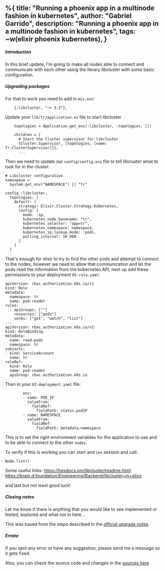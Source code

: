 %{
  title: "Running a phoenix app in a multinode fashion in kubernetes",
  author: "Gabriel Garrido",
  description: "Running a phoenix app in a multinode fashion in kubernetes",
  tags: ~w(elixir phoenix kubernetes),
}
---

##### **Introduction**
In this brief update, I'm going to make all nodes able to connect and communicate with each other using the library
libcluster with some basic configuration.

##### **Upgrading packages**
For that to work you need to add in `mix.exs`:
```shell
    {:libcluster, "~> 3.3"},
``` 

Update your `lib/tr/application.ex` file to start libcluster
```
    topologies = Application.get_env(:libcluster, :topologies, [])

    children = [
      # Start the Cluster supervisor for libcluster
      {Cluster.Supervisor, [topologies, [name: Tr.ClusterSupervisor]]},
      ...
```

Then we need to update our `config/config.exs` file to tell libcluster what to look for in the cluster:
```
# Libcluster configuration
namespace =
  System.get_env("NAMESPACE") || "tr"

config :libcluster,
  topologies: [
    default: [
      strategy: Elixir.Cluster.Strategy.Kubernetes,
      config: [
        mode: :ip,
        kubernetes_node_basename: "tr",
        kubernetes_selector: "app=tr",
        kubernetes_namespace: namespace,
        kubernetes_ip_lookup_mode: :pods,
        polling_interval: 10_000
      ]
    ]
  ]
```

That's enough for elixir to try to find the other pods and attempt to connect to the nodes, however we need to allow
that communication and let the pods read the information from the kubernetes API, next up add these permissions to your
deployment `05-role.yaml`:

```
apiVersion: rbac.authorization.k8s.io/v1
kind: Role
metadata:
  namespace: tr
  name: pod-reader
rules:
  - apiGroups: [""]
    resources: ["pods"]
    verbs: ["get", "watch", "list"]
---
apiVersion: rbac.authorization.k8s.io/v1
kind: RoleBinding
metadata:
  name: read-pods
  namespace: tr
subjects:
- kind: ServiceAccount
  name: tr
roleRef:
  kind: Role
  name: pod-reader
  apiGroup: rbac.authorization.k8s.io
```

Then in your `02-deployment.yaml` file:
```
        env:
        - name: POD_IP
          valueFrom:
            fieldRef:
              fieldPath: status.podIP
        - name: NAMESPACE
          valueFrom:
            fieldRef:
              fieldPath: metadata.namespace
```
This is to set the right environment variables for the application to use and to be able to connect to the other
`nodes`.

To verify if this is working you can start and `iex` session and call:
```
Node.list()
```

Some useful links:
https://hexdocs.pm/libcluster/readme.html
https://brain.d.foundation/Engineering/Backend/libcluster+in+elixir

and last but not least good luck!

##### **Closing notes**
Let me know if there is anything that you would like to see implemented or tested, explored and what not in here...

This was based from the steps described in the [official upgrade notes]().

##### **Errata**
If you spot any error or have any suggestion, please send me a message so it gets fixed.

Also, you can check the source code and changes in the [sources here](https://github.com/kainlite/tr)
